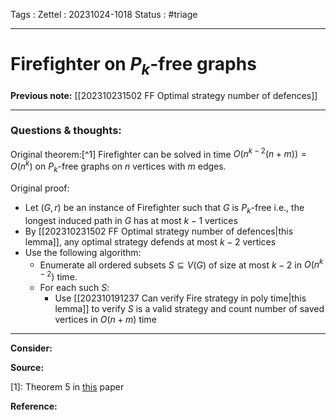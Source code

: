 Tags :
Zettel :  20231024-1018
Status : #triage 

-----

# Firefighter on $P_k$-free graphs

**Previous note:** [[202310231502 FF Optimal strategy number of defences]]

-----

### Questions & thoughts:

Original theorem:[^1] Firefighter can be solved in time $O(n^{k-2}(n+m))=O(n^k)$ on $P_k$-free graphs on $n$ vertices with $m$ edges.

Original proof: 
 - Let $(G, r)$ be an instance of Firefighter such that $G$ is $P_k$-free i.e., the longest induced path in $G$ has at most $k-1$ vertices
 - By [[202310231502 FF Optimal strategy number of defences|this lemma]], any optimal strategy defends at most $k-2$ vertices
 - Use the following algorithm:
	 - Enumerate all ordered subsets $S\subseteq V(G)$ of size at most $k-2$ in $O(n^{k-2})$ time.
	 - For each such $S$:
		 - Use [[202310191237  Can verify Fire strategy in poly time|this lemma]] to verify $S$ is a valid strategy and count number of saved vertices in $O(n+m)$ time

-----
 
**Consider:**


**Source:** 

[1]: Theorem 5 in [this](https://doi.org/10.1016/j.tcs.2015.11.024) paper


**Reference:** 
